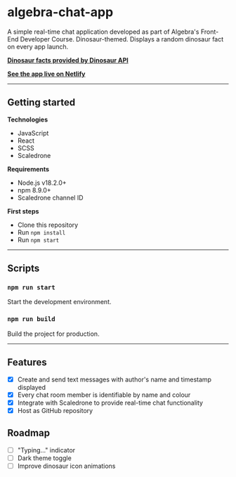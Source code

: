 # algebra-chat-app

A simple real-time chat application developed as part of Algebra's Front-End Developer Course.
Dinosaur-themed.
Displays a random dinosaur fact on every app launch.

[**Dinosaur facts provided by Dinosaur API**](https://dinosaur-facts-api.shultzlab.com/)

[**See the app live on Netlify**](https://afelja-algebra-chat-app.netlify.app)

---

## Getting started

**Technologies**

- JavaScript
- React
- SCSS
- Scaledrone

**Requirements**

- Node.js v18.2.0+
- npm 8.9.0+
- Scaledrone channel ID

**First steps**

- Clone this repository
- Run `npm install`
- Run `npm start`

---

## Scripts

### `npm run start`

Start the development environment.

### `npm run build`

Build the project for production.

---

## Features

- [x] Create and send text messages with author's name and timestamp displayed
- [x] Every chat room member is identifiable by name and colour
- [x] Integrate with Scaledrone to provide real-time chat functionality
- [x] Host as GitHub repository

## Roadmap

- [ ] "Typing..." indicator
- [ ] Dark theme toggle
- [ ] Improve dinosaur icon animations

